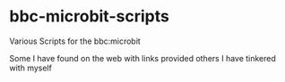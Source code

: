 # bbc-microbit-scripts
Various Scripts for the bbc:microbit

Some I have found on the web with links provided others I have tinkered with myself
